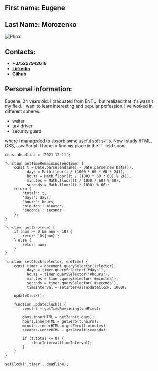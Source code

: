 ## First name: **Eugene** 
## Last Name: **Morozenko**
![Photo](https://sun9-34.userapi.com/impg/o0E91uCHZQV60VADn4BfqZYetQOoThWfbTG-6g/v2SpWsbsfdU.jpg?size=137x140&quality=96&proxy=1&sign=364a8c75f508f641399bd871fabc6c35&type=album)

## Contacts: 
- **+375257942616**    
- [**Linkedin**](https://www.linkedin.com/in/eugenemorozenko/) 
- [**Github**](https://github.com/Front-Eugene)

## Personal information:
Eugene, 24 years old. I graduated from BNTU, but realized that it's wasn't my field. I want to learn interesting and popular profession. I've worked in different spheres:

- waiter
- taxi driver
- security guard

where I manageded to absorb some useful soft skills.
Now I study HTML, CSS, JavaScript. I hope to find my place in the IT field soon.
    
    const deadline = '2021-12-11';

    function getTimeRemaining(endTime) {
        const t = Date.parse(endTime) - Date.parse(new Date()),
              days = Math.floor(t / (1000 * 60 * 60 * 24)),
              hours = Math.floor((t / (1000 * 60 * 60) % 24)),
              minutes = Math.floor((t / 1000 / 60) % 60),
              seconds = Math.floor((t / 1000) % 60);
        return {
            'total': t,
            'days': days,
            'hours': hours,
            'minutes': minutes,
            'seconds': seconds
        };
    }

    function getZero(num) {
        if (num >= 0 && num < 10) {
            return `0${num}`;
        } else {
            return num;
        }
    }

    function setClock(selector, endTime) {
        const timer = document.querySelector(selector),
              days = timer.querySelector('#days'),
              hours = timer.querySelector('#hours'),
              minutes = timer.querySelector('#minutes'),
              seconds = timer.querySelector('#seconds'),
              timeInterval = setInterval(updateClock, 1000);

        updateClock();

        function updateClock() {
            const t = getTimeRemaining(endTime);

            days.innerHTML = getZero(t.days);
            hours.innerHTML = getZero(t.hours);
            minutes.innerHTML = getZero(t.minutes);
            seconds.innerHTML = getZero(t.seconds);

            if (t.total <= 0) {
                clearInterval(timeInterval);
            }
        }
    }

    setClock('.timer', deadline);
